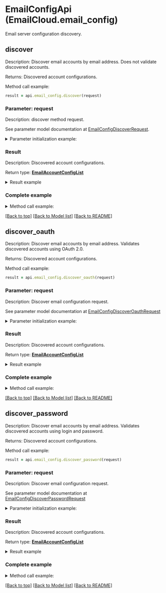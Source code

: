 # EmailConfigApi (EmailCloud.email_config)

Email server configuration discovery.

<a name="discover"></a>
## discover

Description: Discover email accounts by email address. Does not validate discovered accounts.             

Returns: Discovered account configurations.

Method call example:
```ruby
result = api.email_config.discover(request)
```

### Parameter: request

Description: discover method request.

See parameter model documentation at [EmailConfigDiscoverRequest](EmailConfigDiscoverRequest.md).

<details>
    <summary>Parameter initialization example:</summary>
    
```ruby
request = EmailConfigDiscoverRequest.new(
    address: 'address@gmail.com')
```

</details>

### Result

Description: Discovered account configurations.

Return type: [**EmailAccountConfigList**](EmailAccountConfigList.md)

<details>
    <summary>Result example</summary>

```ruby
result = EmailAccountConfigList.new(
  value: [
    EmailAccountConfig.new(
      display_name: 'Google Mail',
      host: 'imap.gmail.com',
      port: 993,
      socket_type: 'SSLAuto',
      authentication_types: [
        'PasswordCleartext',
        'OAuth2'],
      extra_info: [
        NameValuePair.new(
          name: 'Enable: You need to enable IMAP access',
          value: 'https://mail.google.com/mail/?ui=2&shva=1#settings/fwdandpop')]),
    EmailAccountConfig.new(
      display_name: 'Google Mail',
      protocol_type: 'SMTP',
      host: 'smtp.gmail.com',
      port: 465,
      socket_type: 'SSLAuto',
      authentication_types: [
        'PasswordCleartext',
        'OAuth2'],
      extra_info: [
        NameValuePair.new(
          name: 'Enable: You need to enable IMAP access',
          value: 'https://mail.google.com/mail/?ui=2&shva=1#settings/fwdandpop')]),
    EmailAccountConfig.new(
      display_name: 'Google Mail',
      protocol_type: 'POP3',
      host: 'pop.gmail.com',
      port: 995,
      socket_type: 'SSLAuto',
      authentication_types: [
        'PasswordCleartext',
        'OAuth2'],
      extra_info: [
        NameValuePair.new(
          name: 'Enable: You need to enable IMAP access',
          value: 'https://mail.google.com/mail/?ui=2&shva=1#settings/fwdandpop')])])
```
</details>

### Complete example

<details>
    <summary>Method call example:</summary>

```ruby
api = EmailCloud.new(app_key, app_sid)

// Prepare parameters:
request = EmailConfigDiscoverRequest.new(
    address: 'address@gmail.com')

// Call method:
result = api.email_config.discover(request)

// Result example:
result = EmailAccountConfigList.new(
  value: [
    EmailAccountConfig.new(
      display_name: 'Google Mail',
      host: 'imap.gmail.com',
      port: 993,
      socket_type: 'SSLAuto',
      authentication_types: [
        'PasswordCleartext',
        'OAuth2'],
      extra_info: [
        NameValuePair.new(
          name: 'Enable: You need to enable IMAP access',
          value: 'https://mail.google.com/mail/?ui=2&shva=1#settings/fwdandpop')]),
    EmailAccountConfig.new(
      display_name: 'Google Mail',
      protocol_type: 'SMTP',
      host: 'smtp.gmail.com',
      port: 465,
      socket_type: 'SSLAuto',
      authentication_types: [
        'PasswordCleartext',
        'OAuth2'],
      extra_info: [
        NameValuePair.new(
          name: 'Enable: You need to enable IMAP access',
          value: 'https://mail.google.com/mail/?ui=2&shva=1#settings/fwdandpop')]),
    EmailAccountConfig.new(
      display_name: 'Google Mail',
      protocol_type: 'POP3',
      host: 'pop.gmail.com',
      port: 995,
      socket_type: 'SSLAuto',
      authentication_types: [
        'PasswordCleartext',
        'OAuth2'],
      extra_info: [
        NameValuePair.new(
          name: 'Enable: You need to enable IMAP access',
          value: 'https://mail.google.com/mail/?ui=2&shva=1#settings/fwdandpop')])])
```

</details>

[[Back to top]](#) [[Back to Model list]](Models.md) [[Back to README]](README.md)
<a name="discover_oauth"></a>
## discover_oauth

Description: Discover email accounts by email address. Validates discovered accounts using OAuth 2.0.             

Returns: Discovered account configurations.

Method call example:
```ruby
result = api.email_config.discover_oauth(request)
```

### Parameter: request

Description: Discover email configuration request.

See parameter model documentation at [EmailConfigDiscoverOauthRequest](EmailConfigDiscoverOauthRequest.md)

<details>
    <summary>Parameter initialization example:</summary>
    
```ruby
request = EmailConfigDiscoverOauthRequest.new(
  client_id: 'ClientId',
  client_secret: 'ClientSecret',
  refresh_token: 'RefreshToken',
  address: 'example@aspose.com',
  fast_processing: true)
```

</details>

### Result

Description: Discovered account configurations.

Return type: [**EmailAccountConfigList**](EmailAccountConfigList.md)

<details>
    <summary>Result example</summary>

```ruby
result = EmailAccountConfigList.new(
  value: [
    EmailAccountConfig.new(
      display_name: 'Google Mail',
      host: 'imap.gmail.com',
      port: 993,
      socket_type: 'SSLAuto',
      authentication_types: [
        'PasswordCleartext',
        'OAuth2'],
      extra_info: [
        NameValuePair.new(
          name: 'Enable: You need to enable IMAP access',
          value: 'https://mail.google.com/mail/?ui=2&shva=1#settings/fwdandpop')]),
    EmailAccountConfig.new(
      display_name: 'Google Mail',
      protocol_type: 'SMTP',
      host: 'smtp.gmail.com',
      port: 465,
      socket_type: 'SSLAuto',
      authentication_types: [
        'PasswordCleartext',
        'OAuth2'],
      extra_info: [
        NameValuePair.new(
          name: 'Enable: You need to enable IMAP access',
          value: 'https://mail.google.com/mail/?ui=2&shva=1#settings/fwdandpop')]),
    EmailAccountConfig.new(
      display_name: 'Google Mail',
      protocol_type: 'POP3',
      host: 'pop.gmail.com',
      port: 995,
      socket_type: 'SSLAuto',
      authentication_types: [
        'PasswordCleartext',
        'OAuth2'],
      extra_info: [
        NameValuePair.new(
          name: 'Enable: You need to enable IMAP access',
          value: 'https://mail.google.com/mail/?ui=2&shva=1#settings/fwdandpop')])])
```
</details>

### Complete example

<details>
    <summary>Method call example:</summary>

```ruby
api = EmailCloud.new(app_key, app_sid)

// Prepare parameters:
request = EmailConfigDiscoverOauthRequest.new(
  client_id: 'ClientId',
  client_secret: 'ClientSecret',
  refresh_token: 'RefreshToken',
  address: 'example@aspose.com',
  fast_processing: true)

// Call method:
result = api.email_config.discover_oauth(request)

// Result example:
result = EmailAccountConfigList.new(
  value: [
    EmailAccountConfig.new(
      display_name: 'Google Mail',
      host: 'imap.gmail.com',
      port: 993,
      socket_type: 'SSLAuto',
      authentication_types: [
        'PasswordCleartext',
        'OAuth2'],
      extra_info: [
        NameValuePair.new(
          name: 'Enable: You need to enable IMAP access',
          value: 'https://mail.google.com/mail/?ui=2&shva=1#settings/fwdandpop')]),
    EmailAccountConfig.new(
      display_name: 'Google Mail',
      protocol_type: 'SMTP',
      host: 'smtp.gmail.com',
      port: 465,
      socket_type: 'SSLAuto',
      authentication_types: [
        'PasswordCleartext',
        'OAuth2'],
      extra_info: [
        NameValuePair.new(
          name: 'Enable: You need to enable IMAP access',
          value: 'https://mail.google.com/mail/?ui=2&shva=1#settings/fwdandpop')]),
    EmailAccountConfig.new(
      display_name: 'Google Mail',
      protocol_type: 'POP3',
      host: 'pop.gmail.com',
      port: 995,
      socket_type: 'SSLAuto',
      authentication_types: [
        'PasswordCleartext',
        'OAuth2'],
      extra_info: [
        NameValuePair.new(
          name: 'Enable: You need to enable IMAP access',
          value: 'https://mail.google.com/mail/?ui=2&shva=1#settings/fwdandpop')])])
```

</details>

[[Back to top]](#) [[Back to Model list]](Models.md) [[Back to README]](README.md)
<a name="discover_password"></a>
## discover_password

Description: Discover email accounts by email address. Validates discovered accounts using login and password.             

Returns: Discovered account configurations.

Method call example:
```ruby
result = api.email_config.discover_password(request)
```

### Parameter: request

Description: Discover email configuration request.

See parameter model documentation at [EmailConfigDiscoverPasswordRequest](EmailConfigDiscoverPasswordRequest.md)

<details>
    <summary>Parameter initialization example:</summary>
    
```ruby
request = EmailConfigDiscoverPasswordRequest.new(
  password: 'password',
  address: 'example@aspose.com',
  fast_processing: true)
```

</details>

### Result

Description: Discovered account configurations.

Return type: [**EmailAccountConfigList**](EmailAccountConfigList.md)

<details>
    <summary>Result example</summary>

```ruby
result = EmailAccountConfigList.new(
  value: [
    EmailAccountConfig.new(
      display_name: 'Google Mail',
      host: 'imap.gmail.com',
      port: 993,
      socket_type: 'SSLAuto',
      authentication_types: [
        'PasswordCleartext',
        'OAuth2'],
      extra_info: [
        NameValuePair.new(
          name: 'Enable: You need to enable IMAP access',
          value: 'https://mail.google.com/mail/?ui=2&shva=1#settings/fwdandpop')]),
    EmailAccountConfig.new(
      display_name: 'Google Mail',
      protocol_type: 'SMTP',
      host: 'smtp.gmail.com',
      port: 465,
      socket_type: 'SSLAuto',
      authentication_types: [
        'PasswordCleartext',
        'OAuth2'],
      extra_info: [
        NameValuePair.new(
          name: 'Enable: You need to enable IMAP access',
          value: 'https://mail.google.com/mail/?ui=2&shva=1#settings/fwdandpop')]),
    EmailAccountConfig.new(
      display_name: 'Google Mail',
      protocol_type: 'POP3',
      host: 'pop.gmail.com',
      port: 995,
      socket_type: 'SSLAuto',
      authentication_types: [
        'PasswordCleartext',
        'OAuth2'],
      extra_info: [
        NameValuePair.new(
          name: 'Enable: You need to enable IMAP access',
          value: 'https://mail.google.com/mail/?ui=2&shva=1#settings/fwdandpop')])])
```
</details>

### Complete example

<details>
    <summary>Method call example:</summary>

```ruby
api = EmailCloud.new(app_key, app_sid)

// Prepare parameters:
request = EmailConfigDiscoverPasswordRequest.new(
  password: 'password',
  address: 'example@aspose.com',
  fast_processing: true)

// Call method:
result = api.email_config.discover_password(request)

// Result example:
result = EmailAccountConfigList.new(
  value: [
    EmailAccountConfig.new(
      display_name: 'Google Mail',
      host: 'imap.gmail.com',
      port: 993,
      socket_type: 'SSLAuto',
      authentication_types: [
        'PasswordCleartext',
        'OAuth2'],
      extra_info: [
        NameValuePair.new(
          name: 'Enable: You need to enable IMAP access',
          value: 'https://mail.google.com/mail/?ui=2&shva=1#settings/fwdandpop')]),
    EmailAccountConfig.new(
      display_name: 'Google Mail',
      protocol_type: 'SMTP',
      host: 'smtp.gmail.com',
      port: 465,
      socket_type: 'SSLAuto',
      authentication_types: [
        'PasswordCleartext',
        'OAuth2'],
      extra_info: [
        NameValuePair.new(
          name: 'Enable: You need to enable IMAP access',
          value: 'https://mail.google.com/mail/?ui=2&shva=1#settings/fwdandpop')]),
    EmailAccountConfig.new(
      display_name: 'Google Mail',
      protocol_type: 'POP3',
      host: 'pop.gmail.com',
      port: 995,
      socket_type: 'SSLAuto',
      authentication_types: [
        'PasswordCleartext',
        'OAuth2'],
      extra_info: [
        NameValuePair.new(
          name: 'Enable: You need to enable IMAP access',
          value: 'https://mail.google.com/mail/?ui=2&shva=1#settings/fwdandpop')])])
```

</details>

[[Back to top]](#) [[Back to Model list]](Models.md) [[Back to README]](README.md)

